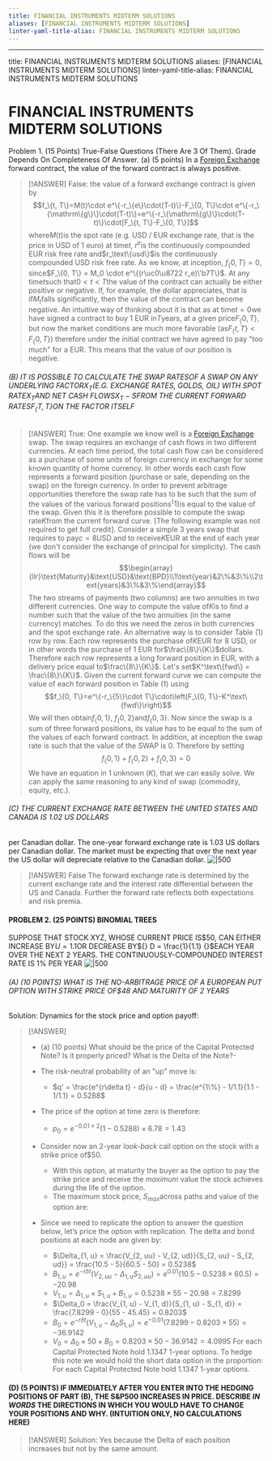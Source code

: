 ```yaml
---
title: FINANCIAL INSTRUMENTS MIDTERM SOLUTIONS
aliases: [FINANCIAL INSTRUMENTS MIDTERM SOLUTIONS]
linter-yaml-title-alias: FINANCIAL INSTRUMENTS MIDTERM SOLUTIONS
---
```

---
title: FINANCIAL INSTRUMENTS MIDTERM SOLUTIONS
aliases: [FINANCIAL INSTRUMENTS MIDTERM SOLUTIONS]
linter-yaml-title-alias: FINANCIAL INSTRUMENTS MIDTERM SOLUTIONS
# FINANCIAL INSTRUMENTS MIDTERM SOLUTIONS
Problem 1. (15 Points) True-False Questions (There Are 3 Of Them). Grade Depends On Completeness Of Answer.
(a) (5 points) In a [Foreign Exchange](Foreign%20Exchange%20Quoting%20Conventions.md) forward contract,  the value of the forward contract is always positive.
> [!ANSWER]
> False: the value of a forward exchange contract is given by
$$f_\{t, T\}=M(t)\cdot e^\{-r_\{e\}\cdot(T-t)\}-F_\{0, T\}\cdot e^\{-r_\{\mathrm\{g\}\}\cdot(T-t)\}=e^\{-r_\{\mathrm\{g\}\}\cdot(T-t)\}\cdot[F_\{t, T\}-F_\{0, T\}]$$
where$M(t)$is the spot rate (e.g. USD / EUR exchange rate,  that is the price in USD of 1 euro) at time$t$, $r^e$is the continuously compounded EUR risk free rate and$r_\text\{usd\}$is the continuously compounded USD risk free rate. As we know,  at inception, $f_\{0, T\} = 0$,  since$F_\{0, T\} = M_0 \cdot e^\{(r\uc0\u8722 r_e)\'b7T\}$. At any time$t$such that$0 < t < T$the value of the contract can actually be either positive or negative. If,  for example,  the dollar appreciates,  that is if$M_t$falls significantly,  then the value of the contract can become negative.
> An intuitive way of thinking about it is that as at time$t = 0$we have signed a contract to buy 1 EUR in$T$years,  at a given price$F_\{0, T\}$,  but now the market conditions are much more favorable (as$F_\{t, T\} < F_\{0, T\}$) therefore under the initial contract we have agreed to pay "too much" for a EUR. This means that the value of our position is negative.
###### (B) IT IS POSSIBLE TO CALCULATE THE SWAP RATE$S$OF A SWAP ON ANY UNDERLYING FACTOR$X_T$(E.G. EXCHANGE RATES,  GOLDS,  OIL) WITH SPOT RATE$X_T$AND NET CASH FLOWS$X_T - S$FROM THE CURRENT FORWARD RATES$F_\{T, T\}$ON THE FACTOR ITSELF
> [!ANSWER]
> True: One example we know well is a [Foreign Exchange](Foreign%20Exchange%20Quoting%20Conventions.md) swap. The swap requires an exchange of cash flows in two different currencies.
At each time period,  the total cash flow can be considered as a purchase of some units of foreign currency in exchange for some known quantity of home currency. In other words each cash flow represents a forward position (purchase or sale,  depending on the swap) on the foreign currency. In order to prevent arbitrage opportunities therefore the swap rate has to be such that the sum of the values of the various forward positions$^\{1\}$is equal to the value of the swap. Given this it is therefore possible to compute the swap rate$K$from the current forward curve. [The following example was not required to get full credit]. Consider a simple 3 years swap that requires to pay$c = 8$USD and to receive$K$EUR at the end of each year (we don't consider the exchange of principal for simplicity).
The cash flows will be
$$\begin{array}{llr}\text{Maturity}&\text{USD}&\text{BPD}\\1\text{year}&2\%&3\%\\2\text{years}&3\%&3\%\end{array}$$
The two streams of payments (two columns) are two annuities in two different currencies.
One way to compute the value of$K$is to find a number such that the value of the two annuities (in the same currency) matches. To do this we need the zeros in both currencies and the spot exchange rate. An alternative way is to consider Table (1) row by row. Each row represents the purchase of$K$EUR for 8 USD,  or in other words the purchase of 1 EUR for$\frac\{8\}\{K\}$dollars. Therefore each row represents a long forward position in EUR,  with a delivery price equal to$\frac\{8\}\{K\}$. Let's set$K^\text\{fwd\} = \frac\{8\}\{K\}$. Given the current forward curve we can compute the value of each forward position in Table (1) using$$f_\{0, T\}=e^\{-r_\{5\}\cdot T\}\cdot\left(F_\{0, T\}-K^\text\{fwd\}\right)$$We will then obtain$f_\{0, 1\}$, $f_\{0, 2\}$and$f_\{0, 3\}$. Now since the swap is a sum of three forward positions,  its value has to be equal to the sum of the values of each forward contract. In addition,  at inception the swap rate is such that the value of the SWAP is 0. Therefore by setting$$f_\{0, 1\}+f_\{0, 2\}+f_\{0, 3\}=0$$We have an equation in 1 unknown ($K$),  that we can easily solve. We can apply the same reasoning to any kind of swap (commodity,  equity,  etc.).
###### (C) THE CURRENT EXCHANGE RATE BETWEEN THE UNITED STATES AND CANADA IS 1.02 US DOLLARS
per Canadian dollar. The one-year forward exchange rate is 1.03 US dollars per Canadian dollar. The market must be expecting that over the next year the US
dollar will depreciate relative to the Canadian dollar.
![|500](IMG-20240913171226876.png)
> [!ANSWER]
> False The forward exchange rate is determined by the current exchange rate and the interest rate differential between the US and Canada. Further the forward rate reflects both expectations and risk premia.
#### PROBLEM 2. (25 POINTS) BINOMIAL TREES
SUPPOSE THAT STOCK XYZ,  WHOSE CURRENT PRICE IS\$50,  CAN EITHER INCREASE BY$U = 1.1$OR DECREASE BY${} D = \frac{1}{1.1} {}$EACH YEAR OVER THE NEXT 2 YEARS. THE CONTINUOUSLY-COMPOUNDED INTEREST RATE IS 1% PER YEAR
![|500](IMG-20240913171230388.png)
###### (A) (10 POINTS) WHAT IS THE NO-ARBITRAGE PRICE OF A EUROPEAN PUT OPTION WITH STRIKE PRICE OF$48 AND MATURITY OF 2 YEARS
Solution: Dynamics for the stock price and option payoff:
> [!ANSWER]
> - (a) (10 points) What should be the price of the Capital Protected Note? Is it properly priced? What is the Delta of the Note?-
> - The risk-neutral probability of an "up" move is:
>   - $q' = \frac{e^{r\delta t} - d}{u - d} = \frac{e^{1\%} - 1/1.1}{1.1 - 1/1.1} = 0.5288$
>
> - The price of the option at time zero is therefore:
>   - $p_0 = e^{-0.01\times2}(1 - 0.5288) \times 6.78 = 1.43$
>
> - Consider now an 2-year *look-back* call option on the stock with a strike price of$50.
>   - With this option,  at maturity the buyer as the option to pay the strike price and receive the *maximum* value the stock achieves during the life of the option.
>   - The maximum stock price, $S_{max}$across paths and value of the option are:
>
> - Since we need to replicate the option to answer the question below,  let’s price the option with replication. The delta and bond positions at each node are given by:
>   - $\Delta_{1, u} = \frac{V_{2, uu} - V_{2, ud}}{S_{2, uu} - S_{2, ud}} = \frac{10.5 - 5}{60.5 - 50} = 0.5238$
>   - $B_{1, u} = e^{-r\delta t}(V_{2, uu} - \Delta_{1, u}S_{2, uu}) = e^{0.01}(10.5 - 0.5238 \times 60.5) = -20.98$
>   - $V_{1, u} = \Delta_{1, u} \times S_{1, u} + B_{1, u} = 0.5238 \times 55 - 20.98 = 7.8299$
>   - $\Delta_0 = \frac{V_{1, u} - V_{1, d}}{S_{1, u} - S_{1, d}} = \frac{7.8299 - 0}{55 - 45.45} = 0.8203$
>   - $B_0 = e^{-r\delta t}(V_{1, u} - \Delta_0S_{1, u}) = e^{-0.01}(7.8299 - 0.8203 \times 55) = -36.9142$
>   - $V_0 = \Delta_0 \times 50 + B_0 = 0.8203 \times 50 - 36.9142 = 4.0995$
For each Capital Protected Note hold 1.1347 1-year options.
To hedge this note we would hold the short data option in the proportion:
 For each Capital Protected Note hold 1.1347 1-year options.
#### (D) (5 POINTS) IF IMMEDIATELY AFTER YOU ENTER INTO THE HEDGING POSITIONS OF PART (B),  THE S&P500 INCREASES IN PRICE. DESCRIBE $IN$ $WORDS$ THE DIRECTIONS IN WHICH YOU WOULD HAVE TO CHANGE YOUR POSITIONS AND WHY. (INTUITION ONLY,  NO CALCULATIONS HERE)
> [!ANSWER] Solution:
> Yes because the Delta of each position increases but not by the same amount.